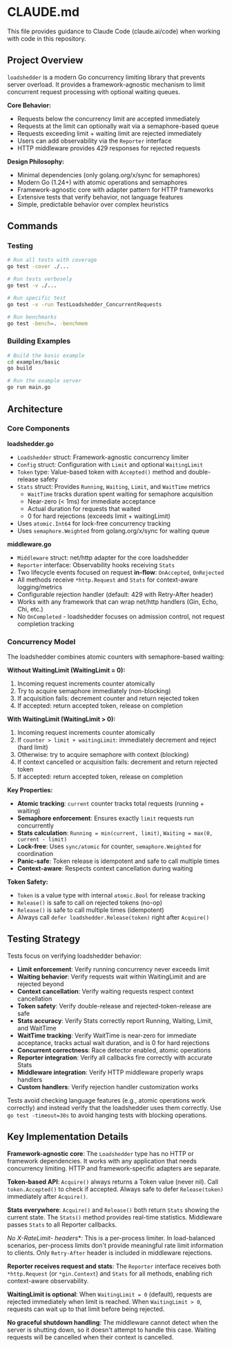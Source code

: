 # CLAUDE.md

This file provides guidance to Claude Code (claude.ai/code) when working with code in this repository.

## Project Overview

`loadshedder` is a modern Go concurrency limiting library that prevents server overload. It provides a framework-agnostic mechanism to limit concurrent request processing with optional waiting queues.

**Core Behavior:**
- Requests below the concurrency limit are accepted immediately
- Requests at the limit can optionally wait via a semaphore-based queue
- Requests exceeding limit + waiting limit are rejected immediately
- Users can add observability via the `Reporter` interface
- HTTP middleware provides 429 responses for rejected requests

**Design Philosophy:**
- Minimal dependencies (only golang.org/x/sync for semaphores)
- Modern Go (1.24+) with atomic operations and semaphores
- Framework-agnostic core with adapter pattern for HTTP frameworks
- Extensive tests that verify behavior, not language features
- Simple, predictable behavior over complex heuristics

## Commands

### Testing
```bash
# Run all tests with coverage
go test -cover ./...

# Run tests verbosely
go test -v ./...

# Run specific test
go test -v -run TestLoadshedder_ConcurrentRequests

# Run benchmarks
go test -bench=. -benchmem
```

### Building Examples
```bash
# Build the basic example
cd examples/basic
go build

# Run the example server
go run main.go
```

## Architecture

### Core Components

**loadshedder.go**
- `Loadshedder` struct: Framework-agnostic concurrency limiter
- `Config` struct: Configuration with `Limit` and optional `WaitingLimit`
- `Token` type: Value-based token with `Accepted()` method and double-release safety
- `Stats` struct: Provides `Running`, `Waiting`, `Limit`, and `WaitTime` metrics
  - `WaitTime` tracks duration spent waiting for semaphore acquisition
  - Near-zero (< 1ms) for immediate acceptance
  - Actual duration for requests that waited
  - 0 for hard rejections (exceeds limit + waitingLimit)
- Uses `atomic.Int64` for lock-free concurrency tracking
- Uses `semaphore.Weighted` from golang.org/x/sync for waiting queue

**middleware.go**
- `Middleware` struct: net/http adapter for the core loadshedder
- `Reporter` interface: Observability hooks receiving `Stats`
- Two lifecycle events focused on request **in-flow**: `OnAccepted`, `OnRejected`
- All methods receive `*http.Request` and `Stats` for context-aware logging/metrics
- Configurable rejection handler (default: 429 with Retry-After header)
- Works with any framework that can wrap net/http handlers (Gin, Echo, Chi, etc.)
- No `OnCompleted` - loadshedder focuses on admission control, not request completion tracking

### Concurrency Model

The loadshedder combines atomic counters with semaphore-based waiting:

**Without WaitingLimit (WaitingLimit = 0):**
1. Incoming request increments counter atomically
2. Try to acquire semaphore immediately (non-blocking)
3. If acquisition fails: decrement counter and return rejected token
4. If accepted: return accepted token, release on completion

**With WaitingLimit (WaitingLimit > 0):**
1. Incoming request increments counter atomically
2. If `counter > limit + waitingLimit`: immediately decrement and reject (hard limit)
3. Otherwise: try to acquire semaphore with context (blocking)
4. If context cancelled or acquisition fails: decrement and return rejected token
5. If accepted: return accepted token, release on completion

**Key Properties:**
- **Atomic tracking**: `current` counter tracks total requests (running + waiting)
- **Semaphore enforcement**: Ensures exactly `limit` requests run concurrently
- **Stats calculation**: `Running = min(current, limit)`, `Waiting = max(0, current - limit)`
- **Lock-free**: Uses `sync/atomic` for counter, `semaphore.Weighted` for coordination
- **Panic-safe**: Token release is idempotent and safe to call multiple times
- **Context-aware**: Respects context cancellation during waiting

**Token Safety:**
- `Token` is a value type with internal `atomic.Bool` for release tracking
- `Release()` is safe to call on rejected tokens (no-op)
- `Release()` is safe to call multiple times (idempotent)
- Always call `defer loadshedder.Release(token)` right after `Acquire()`

## Testing Strategy

Tests focus on verifying loadshedder behavior:
- **Limit enforcement**: Verify running concurrency never exceeds limit
- **Waiting behavior**: Verify requests wait within WaitingLimit and are rejected beyond
- **Context cancellation**: Verify waiting requests respect context cancellation
- **Token safety**: Verify double-release and rejected-token-release are safe
- **Stats accuracy**: Verify Stats correctly report Running, Waiting, Limit, and WaitTime
- **WaitTime tracking**: Verify WaitTime is near-zero for immediate acceptance, tracks actual wait duration, and is 0 for hard rejections
- **Concurrent correctness**: Race detector enabled, atomic operations
- **Reporter integration**: Verify all callbacks fire correctly with accurate Stats
- **Middleware integration**: Verify HTTP middleware properly wraps handlers
- **Custom handlers**: Verify rejection handler customization works

Tests avoid checking language features (e.g., atomic operations work correctly) and instead verify that the loadshedder uses them correctly. Use `go test -timeout=30s` to avoid hanging tests with blocking operations.

## Key Implementation Details

**Framework-agnostic core**: The `Loadshedder` type has no HTTP or framework dependencies. It works with any application that needs concurrency limiting. HTTP and framework-specific adapters are separate.

**Token-based API**: `Acquire()` always returns a Token value (never nil). Call `token.Accepted()` to check if accepted. Always safe to defer `Release(token)` immediately after `Acquire()`.

**Stats everywhere**: `Acquire()` and `Release()` both return `Stats` showing the current state. The `Stats()` method provides real-time statistics. Middleware passes `Stats` to all Reporter callbacks.

**No X-RateLimit-* headers**: This is a per-process limiter. In load-balanced scenarios, per-process limits don't provide meaningful rate limit information to clients. Only `Retry-After` header is included in middleware rejections.

**Reporter receives request and stats**: The `Reporter` interface receives both `*http.Request` (or `*gin.Context`) and `Stats` for all methods, enabling rich context-aware observability.

**WaitingLimit is optional**: When `WaitingLimit = 0` (default), requests are rejected immediately when limit is reached. When `WaitingLimit > 0`, requests can wait up to that limit before being rejected.

**No graceful shutdown handling**: The middleware cannot detect when the server is shutting down, so it doesn't attempt to handle this case. Waiting requests will be cancelled when their context is cancelled.
